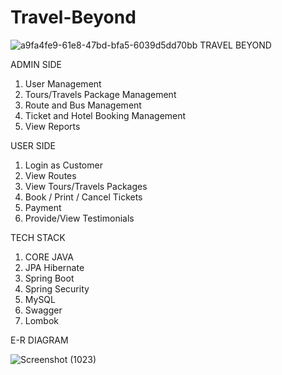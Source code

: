 # Travel-Beyond

![a9fa4fe9-61e8-47bd-bfa5-6039d5dd70bb](https://github.com/Prithvi333/Travel-Beyond/assets/119488008/f1d73c94-0880-4387-a294-a779f3c8fc84)
TRAVEL BEYOND 


ADMIN SIDE

 1. User Management
 2. Tours/Travels Package Management
 3. Route and Bus Management
 4. Ticket  and Hotel Booking Management
 5. View Reports 

USER SIDE

 1. Login as Customer
 2. View Routes 
 3. View  Tours/Travels  Packages
 4. Book / Print / Cancel  Tickets
 5. Payment  
 6. Provide/View Testimonials 

TECH STACK

  1. CORE JAVA
  2. JPA Hibernate
  3. Spring Boot
  4. Spring Security
  5. MySQL
  6. Swagger
  7. Lombok


E-R DIAGRAM

![Screenshot (1023)](https://github.com/Prithvi333/Travel-Beyond/assets/119488008/91907d84-8532-4f9f-b657-22ba8d00688f)
